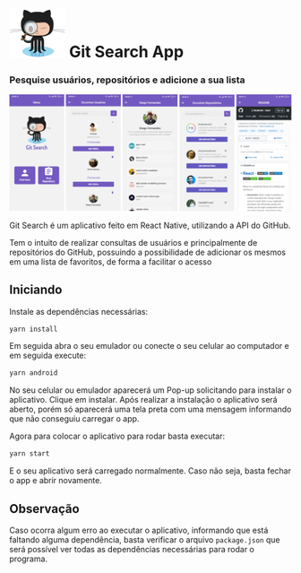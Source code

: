 # ![Images/octoSearch.png](Images/octo.png) **Git Search App**
### Pesquise usuários, repositórios e adicione a sua lista

![Images/home.jpeg](Images/app.png)


Git Search é um aplicativo feito em React Native, utilizando a API do GitHub.

Tem o intuito de realizar consultas de usuários e principalmente de repositórios do GitHub, possuindo a possibilidade de adicionar os mesmos em uma lista de favoritos, de forma a facilitar o acesso

## Iniciando

Instale as dependências necessárias:

```bash
yarn install
```

Em seguida abra o seu emulador ou conecte o seu celular ao computador e em seguida execute:

```bash
yarn android
```

No seu celular ou emulador aparecerá um Pop-up solicitando para instalar o aplicativo. Clique em instalar. Após realizar a instalação o aplicativo será aberto, porém só aparecerá uma tela preta com uma mensagem informando que não conseguiu carregar o app.

Agora para colocar o aplicativo para rodar basta executar:

```bash
yarn start
```

E o seu aplicativo será carregado normalmente. Caso não seja, basta fechar o app e abrir novamente.

## Observação

Caso ocorra algum erro ao executar o aplicativo, informando que está faltando alguma dependência, basta verificar o arquivo `package.json` que será possível ver todas as dependências necessárias para rodar o programa.
